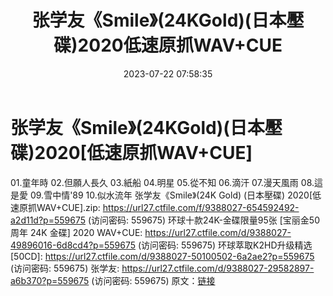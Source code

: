 ﻿---
title: 张学友《Smile》(24KGold)(日本壓碟)2020低速原抓WAV+CUE
date: 2023-07-22 07:58:35
categories: WAV车载音乐、镜像
tags: 华语中文
---
# 张学友《Smile》(24KGold)(日本壓碟)2020[低速原抓WAV+CUE]

01.童年時
02.但願人長久
03.紙船
04.明星
05.從不知
06.滴汗
07.漫天風雨
08.這是愛
09.雪中情'89
10.似水流年
张学友《Smile》(24K Gold) (日本壓碟) 2020[低速原抓WAV+CUE].zip: https://url27.ctfile.com/f/9388027-654592492-a2d11d?p=559675
(访问密码: 559675)
环球十款24K-金碟限量95张 [宝丽金50周年 24K 金碟] 2020 WAV+CUE: https://url27.ctfile.com/d/9388027-49896016-6d8cd4?p=559675
(访问密码: 559675)
环球萃取K2HD升级精选[50CD]: https://url27.ctfile.com/d/9388027-50100502-6a2ae2?p=559675
(访问密码: 559675)
张学友: https://url27.ctfile.com/d/9388027-29582897-a6b370?p=559675
(访问密码: 559675)
原文：[链接](https://blog.sina.com.cn/s/blog_1647c7e76010312sc.html)